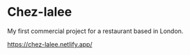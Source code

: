 # Chez-lalee
My first commercial project for a restaurant based in London.

https://chez-lalee.netlify.app/
